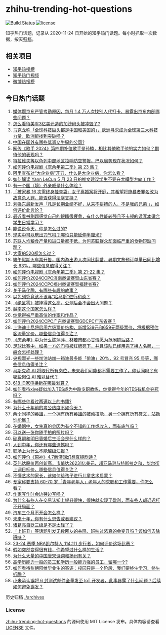 # zhihu-trending-hot-questions

[![Build Status](https://github.com/justjavac/zhihu-trending-hot-questions/workflows/ci/badge.svg?branch=master)](https://github.com/justjavac/zhihu-trending-hot-questions/actions)
[![license](https://img.shields.io/github/license/justjavac/zhihu-trending-hot-questions)](https://github.com/justjavac/zhihu-trending-hot-questions/blob/master/LICENSE)

知乎热门话题，记录从 2020-11-24
日开始的知乎热门话题。每小时抓取一次数据，按天[归档](./archives)。

## 相关项目

- [知乎热搜榜](https://github.com/justjavac/zhihu-trending-top-search)
- [知乎热门视频](https://github.com/justjavac/zhihu-trending-hot-video)
- [微博热搜榜](https://github.com/justjavac/weibo-trending-hot-search)

## 今日热门话题

<!-- BEGIN -->
<!-- 最后更新时间 Mon May 27 2024 02:19:14 GMT+0800 (China Standard Time) -->

1. [媒体爆京东严管考勤原因，每月 1.4 万人次找别人代打卡，暴露出京东内部哪些问题？](https://www.zhihu.com/question/657219931)
1. [怎么看待美军3亿美元造的加沙码头被冲毁了?](https://www.zhihu.com/question/657216875)
1. [马克龙称「全球科技巨头都是中国和美国的」，欧洲寻求成为全球第三大科技力量，欧洲能找到突破吗？](https://www.zhihu.com/question/657125247)
1. [中国在国外有哪些低调又牛逼的公司?](https://www.zhihu.com/question/656134316)
1. [网传《歌手 2024》第四期补位歌手是孙楠，相比其他歌手他的实力如何？期待他的表现吗？](https://www.zhihu.com/question/657219200)
1. [特拉维夫等以色列中部地区拉响防空警报，巴以局势现在状况如何？](https://www.zhihu.com/question/657247580)
1. [如何评价电视剧《庆余年第二季》第 23 集？](https://www.zhihu.com/question/657247455)
1. [阿里宣布对“大企业病”开刀，什么是大企业病，你怎么看？](https://www.zhihu.com/question/657212624)
1. [如何解读 Yann LeCun 5 月 23 日的推文建议学生不要在大模型方向工作？](https://www.zhihu.com/question/656903686)
1. [有一个国（境）外亲戚是什么体验？](https://www.zhihu.com/question/267512200)
1. [「被家暴 16 次需终身挂粪袋」女子离婚案将开庭，其希望将施暴者罪名改为故意杀人罪，能否获得法庭支持？](https://www.zhihu.com/question/657127236)
1. [刘强东最新发声「凡是长期业绩不好，从来不拼搏的人，不是我的兄弟 」，如何评价此言论？](https://www.zhihu.com/question/657136289)
1. [最近看书刷题感觉自己的眼睛很疲惫，有什么性能较强且不卡顿的读写本适合学生日常学习？](https://www.zhihu.com/question/654162995)
1. [能说说今天，你是怎么过的?](https://www.zhihu.com/question/644738696)
1. [现实中可以劈出刀气吗？哪怕只能延伸半厘米?](https://www.zhihu.com/question/653556648)
1. [苏联人均粮食产量和进口量都不低，为何苏联群众却面临严重的食物短缺问题？](https://www.zhihu.com/question/270183042)
1. [大家的520都怎么过？](https://www.zhihu.com/question/395783808)
1. [端午假期火车票开售，国内游出游人次同比翻番，暑期文旅预订单量已同比增长 63%，哪些信息值得关注？](https://www.zhihu.com/question/657136022)
1. [如何评价电视剧《庆余年第二季》第 21-22 集？](https://www.zhihu.com/question/657247340)
1. [如何评价2024CCPC济南邀请赛暨山东省赛？](https://www.zhihu.com/question/655020067)
1. [如何评价2024CCPC福州邀请赛暨福建省赛?](https://www.zhihu.com/question/656919810)
1. [关于马化腾，有哪些有趣的故事？](https://www.zhihu.com/question/19553979)
1. [以色列究竟该不该与“哈马斯”进行和谈？](https://www.zhihu.com/question/657012498)
1. [《绝区零》被捧得这么高，公测后会不会出大问题？](https://www.zhihu.com/question/657013221)
1. [越南这个国家怎么样？](https://www.zhihu.com/question/520589853)
1. [你觉得被严重高估的作家和作品？](https://www.zhihu.com/question/655032779)
1. [如何评价2024CCPC广东邀请赛暨GDCPC广东省赛？](https://www.zhihu.com/question/656090137)
1. [上海迪士尼将启用六级票价结构，新增539元和659元两级票价，将根据预估客流量定价，哪些信息值得关注？](https://www.zhihu.com/question/657107582)
1. [《庆余年》中为什么陈萍萍、林若甫都心甘情愿为范闲铺后路？](https://www.zhihu.com/question/657157672)
1. [足球比赛中，如果一方的门将被红牌罚下，并且该队已经用完了换人名额，一般会怎样处理？](https://www.zhihu.com/question/656622616)
1. [央视曝光一些加油站加一箱油最多能「偷油」20%，92 号冒充 95 号等，哪些信息值得关注？](https://www.zhihu.com/question/657213642)
1. [马斯克称 AI 将取代所有岗位，未来我们可能都不需要工作了，你认同吗？有哪些岗位 AI 难以替代？](https://www.zhihu.com/question/657160396)
1. [618 旧家电换新在哪最划算？](https://www.zhihu.com/question/657215907)
1. [如何看待xiye疑似加入TES成为中路专职教练，你觉得今年的TES有机会夺冠吗？](https://www.zhihu.com/question/657209324)
1. [有哪些你看过两遍以上的书籍?](https://www.zhihu.com/question/650996222)
1. [为什么十年前的考公热度不如今天？](https://www.zhihu.com/question/648964415)
1. [两个同样的英雄，一个拥有所有英雄的被动技能，另一个拥有所有符文，站撸谁能赢？](https://www.zhihu.com/question/656808311)
1. [在婚姻中，女生真的会因为有个不错的工作或收入，而有底气吗？](https://www.zhihu.com/question/656052696)
1. [可以送一张你随手拍的照片吗？](https://www.zhihu.com/question/647454828)
1. [碇真嗣和明日香婚后生活会是什么样的？](https://www.zhihu.com/question/53233204)
1. [人到中年，你还有哪些遗憾吗？](https://www.zhihu.com/question/524306609)
1. [职场上为什么不能越级汇报？](https://www.zhihu.com/question/656147427)
1. [如何评价《原神》4.7新深渊幻想真镜剧诗？](https://www.zhihu.com/question/656407099)
1. [英伟达股价再创新高，市值达26231亿美元，超亚马逊与特斯拉之和，华尔街上调目标价，哪些信息值得关注？](https://www.zhihu.com/question/657107587)
1. [不懂艺术的家长，该如何给孩子进行儿童艺术启蒙？](https://www.zhihu.com/question/657026787)
1. [专家称要支持 60-70 岁「青年老年人」老年人的求职和工作需要，你怎么看？](https://www.zhihu.com/question/656675954)
1. [作家写作时会边哭边写吗？](https://www.zhihu.com/question/655073615)
1. [为什么有些人在交易认知上提升很快，很快就实现了盈利，而有些人却迟迟打不开局面？](https://www.zhihu.com/question/657006008)
1. [汽车三个月不开会怎么样？](https://www.zhihu.com/question/603094071)
1. [未来十年，你有什么忠告或者建议？](https://www.zhihu.com/question/654361897)
1. [诸葛亮自贬三级是不是太轻了？](https://www.zhihu.com/question/657111982)
1. [「上班丑」等话题引发无数网友的共鸣，班味过浓真的会变丑吗？该如何去除班味？](https://www.zhihu.com/question/657128991)
1. [23-24 赛季 NBA凯尔特人 114:111 步行者，如何评价这场比赛？](https://www.zhihu.com/question/657209008)
1. [假如突然变得很有钱，你希望过什么样的生活？](https://www.zhihu.com/question/657054040)
1. [为什么大量的中国唐宋诗词和扬州有关？](https://www.zhihu.com/question/656634747)
1. [高学历能力一般的员工和学历一般能力强的员工，留哪一个?](https://www.zhihu.com/question/657133855)
1. [如何看待张朝阳给毕业生的寄语：校园只是一个阶段，我们要终生学习、终生折腾？](https://www.zhihu.com/question/657205813)
1. [小米承认误将 6 封测试邮件全量发至 IoT 开发者，此事暴露了什么问题？后续如何避免误发？](https://www.zhihu.com/question/657065926)

<!-- END -->

历史归档 [./archives](./archives)

### License

[zhihu-trending-hot-questions](https://github.com/justjavac/zhihu-trending-hot-questions)
的源码使用 MIT License 发布。具体内容请查看 [LICENSE](./LICENSE) 文件。
